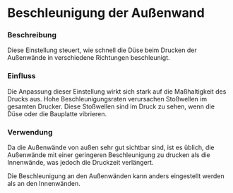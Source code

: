 Beschleunigung der Außenwand
====
### **Beschreibung**
Diese Einstellung steuert, wie schnell die Düse beim Drucken der Außenwände in verschiedene Richtungen beschleunigt.

### **Einfluss**
Die Anpassung dieser Einstellung wirkt sich stark auf die Maßhaltigkeit des Drucks aus. Hohe Beschleunigungsraten verursachen Stoßwellen im gesamten Drucker. Diese Stoßwellen sind im Druck zu sehen, wenn die Düse oder die Bauplatte vibrieren.

### **Verwendung**
Da die Außenwände von außen sehr gut sichtbar sind, ist es üblich, die Außenwände mit einer geringeren Beschleunigung zu drucken als die Innenwände, was jedoch die Druckzeit verlängert.

Die Beschleunigung an den Außenwänden kann anders eingestellt werden als an den Innenwänden.